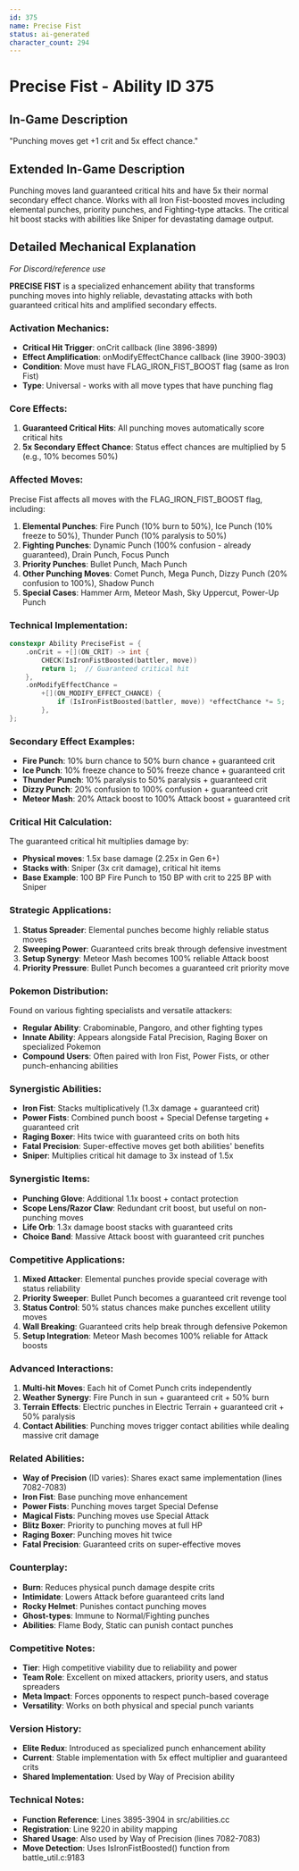 ```yaml
---
id: 375
name: Precise Fist
status: ai-generated
character_count: 294
---
```


# Precise Fist - Ability ID 375

## In-Game Description
"Punching moves get +1 crit and 5x effect chance."

## Extended In-Game Description

<!-- This extended description is for wiki/other purposes that allow more detail than the normal in-game description -->

Punching moves land guaranteed critical hits and have 5x their normal secondary effect chance. Works with all Iron Fist-boosted moves including elemental punches, priority punches, and Fighting-type attacks. The critical hit boost stacks with abilities like Sniper for devastating damage output.

## Detailed Mechanical Explanation
*For Discord/reference use*

**PRECISE FIST** is a specialized enhancement ability that transforms punching moves into highly reliable, devastating attacks with both guaranteed critical hits and amplified secondary effects.

### Activation Mechanics:
- **Critical Hit Trigger**: onCrit callback (line 3896-3899)
- **Effect Amplification**: onModifyEffectChance callback (line 3900-3903)
- **Condition**: Move must have FLAG_IRON_FIST_BOOST flag (same as Iron Fist)
- **Type**: Universal - works with all move types that have punching flag

### Core Effects:
1. **Guaranteed Critical Hits**: All punching moves automatically score critical hits
2. **5x Secondary Effect Chance**: Status effect chances are multiplied by 5 (e.g., 10% becomes 50%)

### Affected Moves:
Precise Fist affects all moves with the FLAG_IRON_FIST_BOOST flag, including:

1. **Elemental Punches**: Fire Punch (10% burn to 50%), Ice Punch (10% freeze to 50%), Thunder Punch (10% paralysis to 50%)
2. **Fighting Punches**: Dynamic Punch (100% confusion - already guaranteed), Drain Punch, Focus Punch
3. **Priority Punches**: Bullet Punch, Mach Punch
4. **Other Punching Moves**: Comet Punch, Mega Punch, Dizzy Punch (20% confusion to 100%), Shadow Punch
5. **Special Cases**: Hammer Arm, Meteor Mash, Sky Uppercut, Power-Up Punch

### Technical Implementation:
```cpp
constexpr Ability PreciseFist = {
    .onCrit = +[](ON_CRIT) -> int {
        CHECK(IsIronFistBoosted(battler, move))
        return 1;  // Guaranteed critical hit
    },
    .onModifyEffectChance =
        +[](ON_MODIFY_EFFECT_CHANCE) {
            if (IsIronFistBoosted(battler, move)) *effectChance *= 5;
        },
};
```

### Secondary Effect Examples:
- **Fire Punch**: 10% burn chance to 50% burn chance + guaranteed crit
- **Ice Punch**: 10% freeze chance to 50% freeze chance + guaranteed crit  
- **Thunder Punch**: 10% paralysis to 50% paralysis + guaranteed crit
- **Dizzy Punch**: 20% confusion to 100% confusion + guaranteed crit
- **Meteor Mash**: 20% Attack boost to 100% Attack boost + guaranteed crit

### Critical Hit Calculation:
The guaranteed critical hit multiplies damage by:
- **Physical moves**: 1.5x base damage (2.25x in Gen 6+)
- **Stacks with**: Sniper (3x crit damage), critical hit items
- **Base Example**: 100 BP Fire Punch to 150 BP with crit to 225 BP with Sniper

### Strategic Applications:
1. **Status Spreader**: Elemental punches become highly reliable status moves
2. **Sweeping Power**: Guaranteed crits break through defensive investment
3. **Setup Synergy**: Meteor Mash becomes 100% reliable Attack boost
4. **Priority Pressure**: Bullet Punch becomes a guaranteed crit priority move

### Pokemon Distribution:
Found on various fighting specialists and versatile attackers:
- **Regular Ability**: Crabominable, Pangoro, and other fighting types
- **Innate Ability**: Appears alongside Fatal Precision, Raging Boxer on specialized Pokemon
- **Compound Users**: Often paired with Iron Fist, Power Fists, or other punch-enhancing abilities

### Synergistic Abilities:
- **Iron Fist**: Stacks multiplicatively (1.3x damage + guaranteed crit)
- **Power Fists**: Combined punch boost + Special Defense targeting + guaranteed crit
- **Raging Boxer**: Hits twice with guaranteed crits on both hits
- **Fatal Precision**: Super-effective moves get both abilities' benefits
- **Sniper**: Multiplies critical hit damage to 3x instead of 1.5x

### Synergistic Items:
- **Punching Glove**: Additional 1.1x boost + contact protection
- **Scope Lens/Razor Claw**: Redundant crit boost, but useful on non-punching moves
- **Life Orb**: 1.3x damage boost stacks with guaranteed crits
- **Choice Band**: Massive Attack boost with guaranteed crit punches

### Competitive Applications:
1. **Mixed Attacker**: Elemental punches provide special coverage with status reliability
2. **Priority Sweeper**: Bullet Punch becomes a guaranteed crit revenge tool
3. **Status Control**: 50% status chances make punches excellent utility moves
4. **Wall Breaking**: Guaranteed crits help break through defensive Pokemon
5. **Setup Integration**: Meteor Mash becomes 100% reliable for Attack boosts

### Advanced Interactions:
1. **Multi-hit Moves**: Each hit of Comet Punch crits independently
2. **Weather Synergy**: Fire Punch in sun + guaranteed crit + 50% burn
3. **Terrain Effects**: Electric punches in Electric Terrain + guaranteed crit + 50% paralysis
4. **Contact Abilities**: Punching moves trigger contact abilities while dealing massive crit damage

### Related Abilities:
- **Way of Precision** (ID varies): Shares exact same implementation (lines 7082-7083)
- **Iron Fist**: Base punching move enhancement
- **Power Fists**: Punching moves target Special Defense
- **Magical Fists**: Punching moves use Special Attack
- **Blitz Boxer**: Priority to punching moves at full HP
- **Raging Boxer**: Punching moves hit twice
- **Fatal Precision**: Guaranteed crits on super-effective moves

### Counterplay:
- **Burn**: Reduces physical punch damage despite crits
- **Intimidate**: Lowers Attack before guaranteed crits land
- **Rocky Helmet**: Punishes contact punching moves
- **Ghost-types**: Immune to Normal/Fighting punches
- **Abilities**: Flame Body, Static can punish contact punches

### Competitive Notes:
- **Tier**: High competitive viability due to reliability and power
- **Team Role**: Excellent on mixed attackers, priority users, and status spreaders
- **Meta Impact**: Forces opponents to respect punch-based coverage
- **Versatility**: Works on both physical and special punch variants

### Version History:
- **Elite Redux**: Introduced as specialized punch enhancement ability
- **Current**: Stable implementation with 5x effect multiplier and guaranteed crits
- **Shared Implementation**: Used by Way of Precision ability

### Technical Notes:
- **Function Reference**: Lines 3895-3904 in src/abilities.cc
- **Registration**: Line 9220 in ability mapping
- **Shared Usage**: Also used by Way of Precision (lines 7082-7083)
- **Move Detection**: Uses IsIronFistBoosted() function from battle_util.c:9183